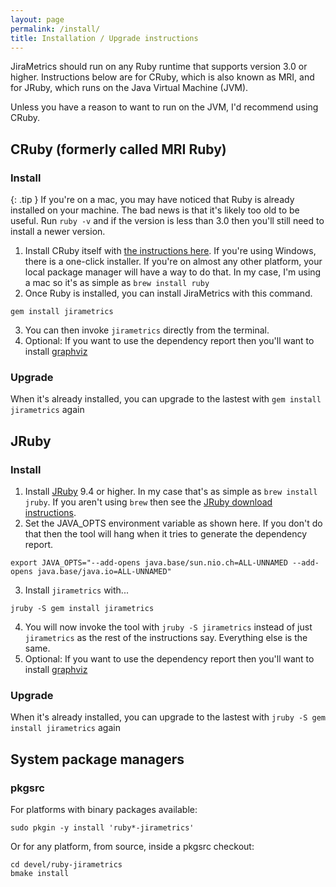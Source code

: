```yaml
---
layout: page
permalink: /install/
title: Installation / Upgrade instructions
---
```

JiraMetrics should run on any Ruby runtime that supports version 3.0 or higher. Instructions below are for CRuby, which is also known as MRI, and for JRuby, which runs on the Java Virtual Machine (JVM).

Unless you have a reason to want to run on the JVM, I'd recommend using CRuby.

## CRuby (formerly called MRI Ruby)

### Install

{: .tip }
If you're on a mac, you may have noticed that Ruby is already installed on your machine. The bad news is that it's likely too old to be useful. Run `ruby -v` and if the version is less than 3.0 then you'll still need to install a newer version.

1. Install CRuby itself with [the instructions here](https://www.ruby-lang.org/en/downloads/). If you're using Windows, there is a one-click installer. If you're on almost any other platform, your local package manager will have a way to do that. In my case, I'm using a mac so it's as simple as `brew install ruby`
2. Once Ruby is installed, you can install JiraMetrics with this command.
```
gem install jirametrics
```
3. You can then invoke `jirametrics` directly from the terminal.
4. Optional: If you want to use the dependency report then you'll want to install [graphviz](https://graphviz.org/download/)

### Upgrade

When it's already installed, you can upgrade to the lastest with `gem install jirametrics` again

## JRuby

### Install

1. Install [JRuby](https://www.jruby.org) 9.4 or higher. In my case that's as simple as `brew install jruby`. If you aren't using `brew` then see the [JRuby download instructions](https://www.jruby.org/download).
2. Set the JAVA_OPTS environment variable as shown here. If you don't do that then the tool will hang when it tries to generate the dependency report.
```
export JAVA_OPTS="--add-opens java.base/sun.nio.ch=ALL-UNNAMED --add-opens java.base/java.io=ALL-UNNAMED"
```
3. Install `jirametrics` with...
```
jruby -S gem install jirametrics
```
4. You will now invoke the tool with `jruby -S jirametrics` instead of just `jirametrics` as the rest of the instructions say. Everything else is the same.
5. Optional: If you want to use the dependency report then you'll want to install [graphviz](https://graphviz.org/download/)

### Upgrade

When it's already installed, you can upgrade to the lastest with `jruby -S gem install jirametrics` again

## System package managers

### pkgsrc

For platforms with binary packages available:

```
sudo pkgin -y install 'ruby*-jirametrics'
```

Or for any platform, from source, inside a pkgsrc checkout:

```
cd devel/ruby-jirametrics
bmake install
```
